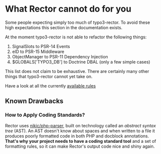 # What Rector cannot do for you

Some people expecting simply too much of typo3-rector.
To avoid these high expectations this section in the documentation exists.

At the moment typo3-rector is not able to refactor the following things:

1. SignalSlots to PSR-14 Events
2. eID to PSR-15 Middleware
3. ObjectManager to PSR-11 Dependency Injection
4. $GLOBALS['TYPO3_DB'] to Doctrine DBAL (only a few simple cases)

This list does not claim to be exhaustive. There are certainly many other things that typo3-rector cannot yet take on.

Have a look at all the currently [available rules](all_rectors_overview.md)

## Known Drawbacks

### How to Apply Coding Standards?

Rector uses [nikic/php-parser](https://github.com/nikic/PHP-Parser/), built on technology called an *abstract syntax tree* (AST). An AST doesn't know about spaces and when written to a file it produces poorly formatted code in both PHP and docblock annotations. **That's why your project needs to have a coding standard tool** and a set of formatting rules, so it can make Rector's output code nice and shiny again.
